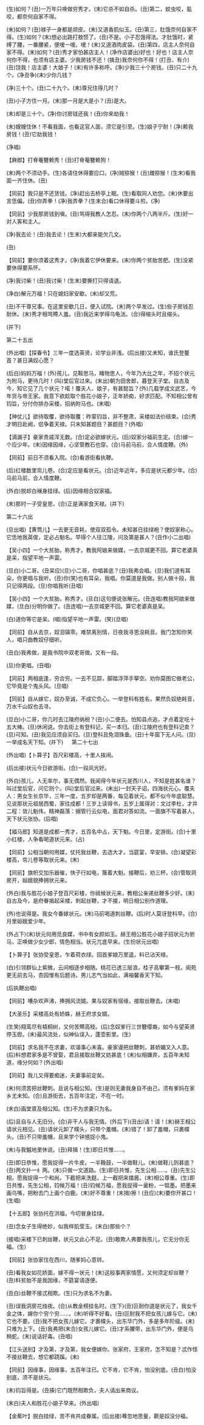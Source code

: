 <!-- { "loadSidebar": true } -->
(生)如何？(丑)一万年只唤做穷秀才。(末)它杀不如自杀。(丑)第二，蚊虫咬，虱咬，都奈何自家不得。

(末)如何？(丑)禄子一身都是顽皮。(末)又道香肌似玉。(丑)第三，肚饿奈何自家不得。(生)如何？(末)想必出路打敖惯了。(丑)不是。小子忍饿得法。才肚饿时，紧缚了腰，一番腰紧，便嗳一嗳。嗳！(末)又道酒肉皮袋。(丑)第四，店主人奈何自家不得。(末)如何？(丑)秀才家怕甚店主人！(净作店婆出)好也！好也！店主人奈何你不得，也须有店主婆。少我房钱不还！(擒丑)我奈何你不得！(打丑、有介)(丑)饶我！店主婆！大娘子！(末)有许多称呼。(净)少我三十个房钱。(丑)只二十九个。(净丑争)(末)少你几钱？

(净)三十个。(丑)二十九个。(末)尊兄住得几时？

(丑)小子方住一月。(末)那一月是大是小？(丑)是大。

(末)却是三十个。(净)你讨房钱还我！(丑)你来劫我！

(末)嫂嫂住休！不看我面，也看这官人面，须它是引至。(生)娘子宁耐！(净)赖我房钱！(丑)它劫我钱！

(净唱)

【麻郎】打脊菴簪赖秀！(丑)打脊菴簪赖狗！

(末)两个不须动手。(生)各请住休得要应口。(净)贼猕猴！(丑)雌猕猴！(生末)看我面一齐住休。(丑)

【同前】我只是不还赁钱。(净)赶出去桥亭上眠。(生)看取同人劝您。(末)休要出言恁偏。(丑)你弄拳！(净)我弄拳？(生末合)看口休得要斗煎。(净)

【同前】少我那房钱到嗔。(丑)骂得我教人怎忍。(末)你两个八两半斤。(生)好一对人客和主人。

(净)我去论！(丑)我去论！(生末)大都来能欠几文。

(丑)

【同前】要你须着这秀才。(净)我着它伊休要来。(末)你两个贫胎苦肥。(生)没紧要休得要系怀。

(净)我讨柴！(丑)我讨柴！(生末)要撕打只得请退。

(净白)解元万福！只在媳妇家安歇。(末)却又荒。

(丑)不干尊兄事。在这里安歇几日，便入试院。(末)两个早发过。(生)些子房钱忍耐休。(末)秀才相骂殢人羞。(丑)我近来学得乌龟法。(合)得缩头时且缩头。

(并下)

第二十五出

(外出唱)【探春令】三年一度选英贤，论学业非浅。(后出接)又未知，谁氏登鳌首？甚日满奴心愿？

(后白)妈妈万福！(外)孩儿，见鞍思马，睹物思人，今年乃大比之年，不招个状元为附马，更待几时！(叫)堂后官过来。(末出)朝为田舍郎，暮登天子堂。自古及今，知它见了几个状元？喏！覆夫人、娘子，有甚懿旨？(外)几载学成文武艺，今年货与帝王家。我意下欲趁取个胜花小娘子，正年娇痴，好求匹配。不知相公曾有钧旨，分付你排办采楼，招纳附马也。(末唱)

【神仗儿】欲待取覆，欲待取覆：昨蒙钧旨，非不整肃，采楼如法价结束。(合)秀才明日赴阙，侣争着天禄。只末知甚题目？甚题目？(外唱)

【滴漏子】豪家贵戚浑无数。(合)定必欲嫁状元。(后)奴家分福前生定。(合)嫁一个应少年。(末)因缘因缘，心坚管教石也穿。(合)马前马前，合人情度鞭。(外)

【同前】前日不须看入院。(合)看游街看执鞭。

(后)红楼数里帘儿卷。(合)定应是看状元。(合)近年近年，多应是状元都少年。(合)马前马前，合人情度鞭。

(外白)脱却白襕身挂绿。(后)因缘相合奴家福。

(末)那时一子受皇恩，(合)正是满家食天禄。(并下)

第二十六出

(旦出唱)【黄莺儿】一去更无音耗，使双双孤令。未知甚日挂绿袍？使奴家称心。它恁地我英俊，定必占魁名。早得个人往江陵，问及第是甚人？(丑作小二出唱)

【吴小四】一个大贫胎，称秀才。教我阿娘来做媒，一去京城更不回。算它老婆真是呆，指望平地一声雷。

(旦白)小二哥。(丑呆应)(旦)小二哥，你唱甚底？(丑)我弗会唱。(旦)我们道有耳朵，你更唱与我听。(丑)你(笑)也有耳朵，我唱。你莫道是我做。别人做十段，我只记得两段。(旦)你唱我听(丑唱)

【吴小四】一个大贫胎，称秀才。(旦白)这句便说张解元。(丑连唱)教我阿娘来做媒，(旦白)分明你做了。(丑连唱)一去京城更不回。算它老婆真是呆。

(白)道你等它是呆。(唱)指望平地一声雷。(笑)(旦唱)

【同前】自从去京，奴泪镇零。难禁离别情，日夜我寻思没耗音。我门怎知你笑人，唱只曲教奴仔细听。

(丑白)我弗做，是我书院中双老哥做。又有一段。

(旦)你更唱。(丑唱)

【同前】两相底逢，穷合穷。一去不见踪，脚踏浮萍手拏空。劝你莫图它做老公，它毕竟是个鬼头风。(旦唱)

【同前】自从嫁它，奴办至诚，不成它负心。一举登科有姓名，果然负奴绝耗音，万水千山奴也去寻。

(旦白)小二哥，你几时去江陵府纳税？(丑)小二便去。怕知县点追，才点着定吃十五大棒。(旦)休闲说。你去街上有登科记，买一本归。(丑)江陵府也有登科记卖？(旦)可知。(丑)我见应须自买归。(旦)登科且免泪珠垂。(丑)十年窗下无人问。(旦)一举成名天下知。(并下)
　
第二十七出

(外出唱)【卜算子】百尺彩楼高，十里人挨闹。

(后出接)状元今日欲游街。(合)一段风光好。

(外白)孩儿，人无率尔，事无偶然。我闻得今年状元是西川人，不知是姓甚名谁？叫过堂后官，问它则个。(叫)堂后官过来。(末出)一封天子诏，四海状元心。覆夫人：男女生长京华，三年一度，五岁却是两番，每见着状元，都不似今年底聪慧。见说那状元祖居西蜀，家往成都！三岁上读得书，五岁上属得对：文过李杜，才并二程：敛儿魁伟，精神磊落：搦管行云似电，面君对答如流。一面旗不写着甚人，天下状元张协。(后唱)

【福马郎】知道是成都一秀才，五百名中占，天下魁。今日里，定游街。(合)十里小红楼，人争看喝道状元来。(占)

【同前】公相当朝何用媒，仗托我丝鞭，去选大才。当筵宴，早安排。(合)凝望彩楼高，帘儿卷等取状元来。(末)

【同前】旗帜交加乐器催，快子行如电，簇着大魁。接鞭后，劝三杯。(合)管取洞房开，姮娥貌捧拥状元来。

(外白)我与胜花小娘子登百尺彩楼，你祗候状元来，教相公亲递丝鞭多少好。(末)自古及今，是府眷揭起采楼，刺起丝鞭，才不接，明日相公别作道理。

(外)也说得是。我女今番嫁状元。(末)马前喝道刺丝鞭。(后)时人莫讶登科早。(合)月里姮娥爱少年。

(外占下)(末)状元何用觅良媒，书中有女颜如玉。赫王相公胜花小娘子招状元为驸马，正唤做少女少郎，情色相当。状元兀底早来。(生扮状元出唱)

【卜算子】张协受皇恩，乍着荷衣绿。回首爹娘万里遥，料已沾天禄。

(白)引领群仙上紫微，云间相逐步相随。桃花已透三层浪，桂子高攀第一枝。阆苑更无前去马，杏园惟有后题诗。男儿志气当如此，满袖馨香天下知。

(后执鞭出唱)

【同前】嘈杂欢声沸，捧拥风流婿。果与奴家有宿缘，接取丝鞭去。(末唱)

【大圣乐】采楼高处有娇姝，赫王府求女婿。

(生笑)翔鸾尽有梧桐树，又何苦殢高枝。(后)念奴爹行三世簪缨裔，如今与望英贤停玉辔。(末)最风流处，似神仙误入，蓬壶影里。(生)

【同前】求名我不在求妻，欢谐事心未喜。豪家谩把丝鞭刺，甚娇媚又入人意。(后)料想君家多是不曾娶，君且接取丝鞭又妨甚底！(末)似相嫌弃，五百年未知道，缘分何如？(外出唱)

【同前】我儿又得要痴迷，夫妻事前定矣。

(末)何须苦把丝鞭刺，且说与相公知。(生)是则无妻我身自不由己，须有爹妈在家乡尤未知。(合)且游街去，五百年注定，不在一时。

(末白)画堂禀及相公知。(生)不为求妻只为名。

(后)且自与人无旧分。(合)非干人与我无情。(外后下)(丑出)请！请！(末)赫王相公请状元相见。(丑)请状元卸了幞头，只带个羞帽。(末)错了！卸了羞帽，只裹幞头。(丑)不只带羞帽，且来学个钟馗捉小鬼。

(末)与我魆地里休说。(丑)拜揖！(生)即日共惟……。

(丑)即日恭惟，愿我捉得一片牛皮。一半鞔鼓，一半做鞋儿。(末)做鞋儿则甚底？(丑)两文扑一纟两。(末)只做一文道路。(生)即日共惟，先生公相……。(丑)先生公相，愿我捉得一个和尚。下截把来洗麸，上一截把来擂酱。(末)相公尊重。(生)即日共惟，先生公相，钧候万福！(丑)钧候万福，愿我捉得一盝粉，一铤墨。把墨来画乌嘴，把粉去门上画个白鹿。(末)好不尊重！(末揖)擦！(丑应)(末)要你开甚口！(生唱)

【十五郎】张协托在洪福，今叨冒身挂绿。

(丑)念女子生得绝妙，似我样肌莹玉。(末白)那些个？

(接唱)采楼下已刺丝鞭，状元又此心不足。(丑)敢欺人弗要我孩儿，它无分你无福。(生)

【同前】张协家住在西川，随爹妈心意转。

(丑)看我女如花娇面，嫁不得一状元！(末)这般事两家情愿，又何须定却丝鞭？(丑)料贫胎不是我因缘，不筵宴请逐便。

(丑白)丝鞭不接忒相欺。(生)只为求名不为妻。

(丑)误我洞房花烛夜。(合)从教金榜挂名时。(生下)(丑)叵耐你道是状元了，我女千金之体，嫁你个穷个穷……。(末)听得不好看。(丑)叵耐我不把女孩儿嫁与它。(末)它也不要。(丑)我不把女孩儿嫁它。才裹幞头，出东华门外，多是多年阶级。(末)只难为上下。(丑)我弗把(末合)女孩儿嫁它。(丑)才系腰带，出东华门外，便是乌稍蛇。(末)说话好毒。(丑唱)

【江头送别】才及第，才及第，我女便嫁你。张家府，王家府，怎不知是？忒作怪不接丝鞭去，想它都跷蹊。(末)

【同前】因缘事，因缘事，五百年注已。它不肯，它不肯，怕没别底。(丑白)怕没别底，须不是状元。

(末)钧旨得是。(丑揍)它门既然相欺负，夫人请出来商议。

(末白)夫人和胜花小娘子早来。(外出唱)

【金蕉叶】脱白挂绿，苦不肯共成眷属。(后出接)蓦忽地思量，簌是奴没分福。

